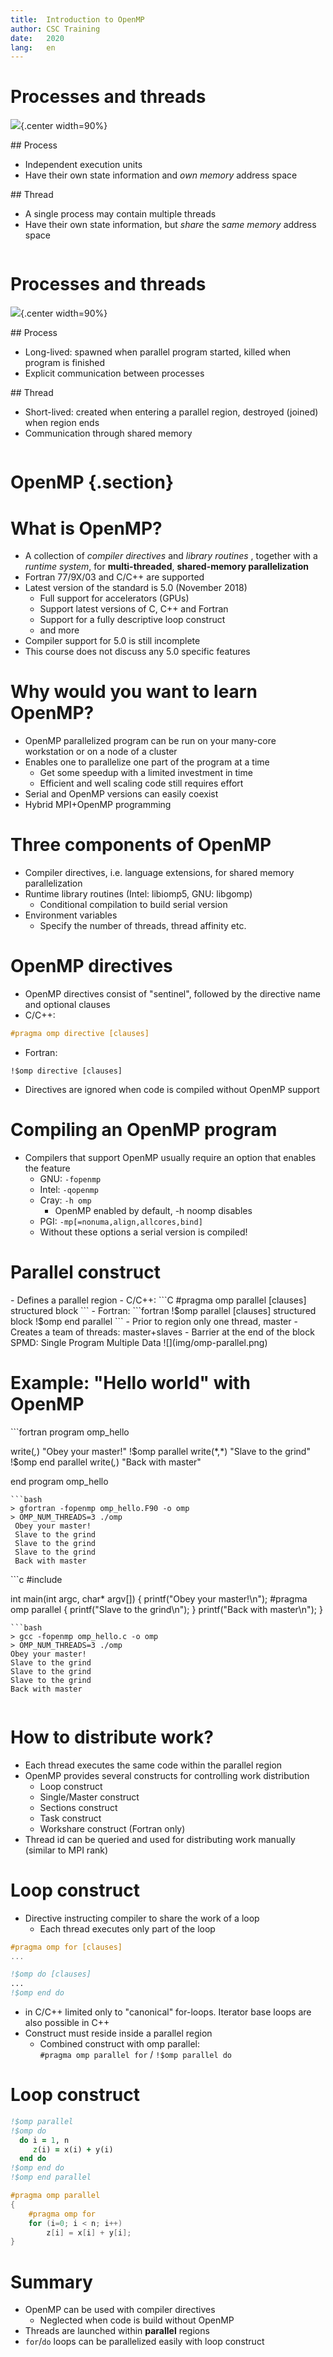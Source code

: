 ```yaml
---
title:  Introduction to OpenMP
author: CSC Training
date:   2020
lang:   en
---
```



# Processes and threads

![](img/processes-threads.svg){.center width=90%}

<div class="column">
## Process

  - Independent execution units
  - Have their own state information and *own memory* address space
</div>

<div class="column">
## Thread

  - A single process may contain multiple threads
  - Have their own state information, but *share* the *same memory*
    address space
</div>


# Processes and threads

![](img/processes-threads-highlight-threads.svg){.center width=90%}

<div class="column">
## Process

  - Long-lived: spawned when parallel program started, killed when
    program is finished
  - Explicit communication between processes
</div>

<div class="column">
## Thread

  - Short-lived: created when entering a parallel region, destroyed
    (joined) when region ends
  - Communication through shared memory
</div>


# OpenMP {.section}


# What is OpenMP?

- A collection of _compiler directives_ and _library routines_ ,
  together with a _runtime system_, for
  **multi-threaded**, **shared-memory parallelization**
- Fortran 77/9X/03 and C/C++ are supported
- Latest version of the standard is 5.0 (November 2018)
    - Full support for accelerators (GPUs)
    - Support latest versions of C, C++ and Fortran
    - Support for a fully descriptive loop construct
    - and more
- Compiler support for 5.0 is still incomplete
- This course does not discuss any 5.0 specific features


# Why would you want to learn OpenMP?

- OpenMP parallelized program can be run on your many-core workstation or on a
  node of a cluster
- Enables one to parallelize one part of the program at a time
    - Get some speedup with a limited investment in time
    - Efficient and well scaling code still requires effort
- Serial and OpenMP versions can easily coexist
- Hybrid MPI+OpenMP programming


# Three components of OpenMP

- Compiler directives, i.e. language extensions, for shared memory
  parallelization
- Runtime library routines (Intel: libiomp5, GNU: libgomp)
    - Conditional compilation to build serial version
- Environment variables
    - Specify the number of threads, thread affinity etc.


# OpenMP directives

- OpenMP directives consist of "sentinel", followed by the directive
  name and optional clauses
- C/C++: 
```C
#pragma omp directive [clauses]
```
- Fortran: 
```Fortran
!$omp directive [clauses]
```
- Directives are ignored when code is compiled without OpenMP support


# Compiling an OpenMP program

- Compilers that support OpenMP usually require an option that enables the
  feature
    - GNU: `-fopenmp`
    - Intel: `-qopenmp`
    - Cray: `-h omp`
        * OpenMP enabled by default, -h noomp disables
    - PGI: `-mp[=nonuma,align,allcores,bind]`
    - Without these options a serial version is compiled!


# Parallel construct

<div class=column>
- Defines a parallel region
    - C/C++:
    ```C
	#pragma omp parallel [clauses]
	   structured block
	```
    - Fortran:
    ```fortran
	!$omp parallel [clauses]
	   structured block
	!$omp end parallel
	```
- Prior to region only one thread, master
- Creates a team of threads: master+slaves
- Barrier at the end of the block
</div>
<div class=column>
SPMD: Single Program Multiple Data
![](img/omp-parallel.png)

</div>


# Example: "Hello world" with OpenMP

<div class=column>
```fortran
program omp_hello

   write(*,*) "Obey your master!"
!$omp parallel
   write(*,*) "Slave to the grind"
!$omp end parallel
   write(*,*) "Back with master"

end program omp_hello
```
```bash
> gfortran -fopenmp omp_hello.F90 -o omp
> OMP_NUM_THREADS=3 ./omp
 Obey your master!
 Slave to the grind
 Slave to the grind
 Slave to the grind
 Back with master
```
</div>

<div class=column>
```c
#include <stdio.h>

int main(int argc, char* argv[]) 
{
   printf("Obey your master!\n");
#pragma omp parallel
 {
   printf("Slave to the grind\n");
 }
   printf("Back with master\n");
}
```
```bash
> gcc -fopenmp omp_hello.c -o omp
> OMP_NUM_THREADS=3 ./omp
Obey your master!
Slave to the grind
Slave to the grind
Slave to the grind
Back with master
```
</div>


# How to distribute work?

- Each thread executes the same code within the parallel region
- OpenMP provides several constructs for controlling work distribution
    - Loop construct
    - Single/Master construct
    - Sections construct
    - Task construct
    - Workshare construct (Fortran only)
- Thread id can be queried and used for distributing work manually
  (similar to MPI rank)

# Loop construct

- Directive instructing compiler to share the work of a loop
    - Each thread executes only part of the loop

```C
#pragma omp for [clauses]
...
```
```fortran
!$omp do [clauses]
...
!$omp end do
```
- in C/C++ limited only to "canonical" for-loops. Iterator base loops are also possible in C++
- Construct must reside inside a parallel region
    - Combined construct with omp parallel: \
          `#pragma omp parallel for` / `!$omp parallel do`


# Loop construct

```fortran
!$omp parallel
!$omp do
  do i = 1, n
     z(i) = x(i) + y(i)
  end do
!$omp end do
!$omp end parallel
```

```c
#pragma omp parallel
{
    #pragma omp for
    for (i=0; i < n; i++)
        z[i] = x[i] + y[i];
}
```


# Summary

- OpenMP can be used with compiler directives
    - Neglected when code is build without OpenMP
- Threads are launched within **parallel** regions
- `for`/`do` loops can be parallelized easily with loop construct
